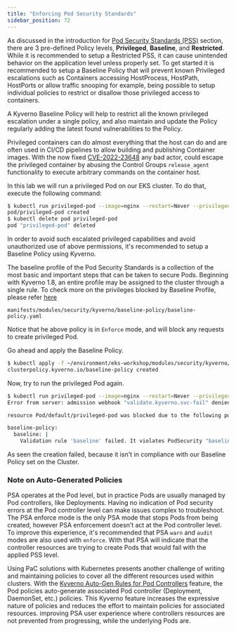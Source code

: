 ```yaml
---
title: "Enforcing Pod Security Standards"
sidebar_position: 72
---
```


As discussed in the introduction for [Pod Security Standards (PSS)](../pod-security-standards/) section, there are 3 pre-defined Policy levels, **Privileged**, **Baseline**, and **Restricted**. While it is recommended to setup a Restricted PSS, it can cause unintended behavior on the application level unless properly set. To get started it is recommended to setup a Baseline Policy that will prevent known Privileged escalations such as Containers accessing HostProcess, HostPath, HostPorts or allow traffic snooping for example, being possible to setup individual policies to restrict or disallow those privileged access to containers.

A Kyverno Baseline Policy will help to restrict all the known privileged escalation under a single policy, and also maintain and update the Policy regularly adding the latest found vulnerabilities to the Policy.

Privileged containers can do almost everything that the host can do and are often used in CI/CD pipelines to allow building and publishing Container images.
With the now fixed [CVE-2022-23648](https://github.com/containerd/containerd/security/advisories/GHSA-crp2-qrr5-8pq7) any bad actor, could escape the privileged container by abusing the Control Groups `release_agent` functionality to execute arbitrary commands on the container host.

In this lab we will run a privileged Pod on our EKS cluster. To do that, execute the following command:

```bash
$ kubectl run privileged-pod --image=nginx --restart=Never --privileged
pod/privileged-pod created
$ kubectl delete pod privileged-pod
pod "privileged-pod" deleted
```

In order to avoid such escalated privileged capabilities and avoid unauthorized use of above permissions, it's recommended to setup a Baseline Policy using Kyverno.

The baseline profile of the Pod Security Standards is a collection of the most basic and important steps that can be taken to secure Pods. Beginning with Kyverno 1.8, an entire profile may be assigned to the cluster through a single rule. To check more on the privileges blocked by Baseline Profile, please refer [here](https://kyverno.io/policies/#:~:text=Baseline%20Pod%20Security%20Standards,cluster%20through%20a%20single%20rule)

```file
manifests/modules/security/kyverno/baseline-policy/baseline-policy.yaml
```

Notice that he above policy is in `Enforce` mode, and will block any requests to create privileged Pod.

Go ahead and apply the Baseline Policy.

```bash
$ kubectl apply -f ~/environment/eks-workshop/modules/security/kyverno/baseline-policy/baseline-policy.yaml
clusterpolicy.kyverno.io/baseline-policy created
```

Now, try to run the privileged Pod again.

```bash expectError=true
$ kubectl run privileged-pod --image=nginx --restart=Never --privileged
Error from server: admission webhook "validate.kyverno.svc-fail" denied the request:

resource Pod/default/privileged-pod was blocked due to the following policies

baseline-policy:
  baseline: |
    Validation rule 'baseline' failed. It violates PodSecurity "baseline:latest": ({Allowed:false ForbiddenReason:privileged ForbiddenDetail:container "privileged-pod" must not set securityContext.privileged=true})
```

As seen the creation failed, because it isn't in compliance with our Baseline Policy set on the Cluster.

### Note on Auto-Generated Policies

PSA operates at the Pod level, but in practice Pods are usually managed by Pod controllers, like Deployments. Having no indication of Pod security errors at the Pod controller level can make issues complex to troubleshoot. The PSA enforce mode is the only PSA mode that stops Pods from being created, however PSA enforcement doesn’t act at the Pod controller level. To improve this experience, it's recommended that PSA `warn` and `audit` modes are also used with `enforce`. With that PSA will indicate that the controller resources are trying to create Pods that would fail with the applied PSS level.

Using PaC solutions with Kubernetes presents another challenge of writing and maintaining policies to cover all the different resources used within clusters. With the [Kyverno Auto-Gen Rules for Pod Controllers](https://kyverno.io/docs/writing-policies/autogen/) feature, the Pod policies auto-generate associated Pod controller (Deployment, DaemonSet, etc.) policies. This Kyverno feature increases the expressive nature of policies and reduces the effort to maintain policies for associated resources. improving PSA user experience where controllers resources are not prevented from progressing, while the underlying Pods are.
